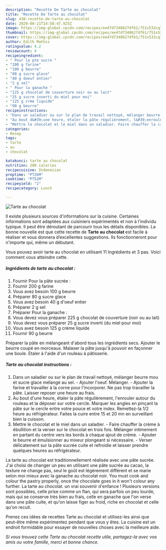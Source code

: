 ```yaml
---
description: "Recette De Tarte au chocolat"
title: "Recette De Tarte au chocolat"
slug: 430-recette-de-tarte-au-chocolat
date: 2020-08-21T14:58:47.925Z
image: https://img-global.cpcdn.com/recipes/ee47d7348627df61/751x532cq70/tarte-au-chocolat-photo-principale-de-la-recette.jpg
thumbnail: https://img-global.cpcdn.com/recipes/ee47d7348627df61/751x532cq70/tarte-au-chocolat-photo-principale-de-la-recette.jpg
cover: https://img-global.cpcdn.com/recipes/ee47d7348627df61/751x532cq70/tarte-au-chocolat-photo-principale-de-la-recette.jpg
author: Edith Mathis
ratingvalue: 4.2
reviewcount: 4
recipeingredient:
- " Pour la pte sucre "
- "200 g farine"
- "100 g beurre"
- "80 g sucre glace"
- "40 g doeuf entier"
- "2 g sel"
- " Pour la ganache "
- "225 g chocolat de couverture noir ou au lait"
- "25 g sucre inverti du miel pour moi"
- "125 g crme liquide"
- "90 g beurre"
recipeinstructions:
- "Dans un saladier ou sur le plan de travail nettoyé, mélanger beurre mou et sucre glace mélangé au sel. Ajouter l&#39;oeuf. Mélanger. Ajouter la farine et travailler à la corne pour l&#39;incorporer. Ne pas trop travailler la pâte. Laisser reposer une heure au frais."
- "Au bout d&#39;une heure, étaler la pâte régulièrement, l&#39;enrouler autour du rouleau et la déposer sur votre cercle. Marquer les angles en pinçant la pâte sur le cercle entre votre pouce et votre index. Remettez-la 1/2 heure au réfrigérateur. Faites la cuire entre 15 et 20 mn en surveillant bien la cuisson."
- "Mettre le chocolat et le miel dans un saladier. Faire chauffer la crème à ébullition et la verser sur le chocolat en trois fois. Mélanger intimement en partant du centre vers les bords à chaque ajout de crème. Ajouter le beurre et émulsionner au mixeur plongeant si nécessaire. Verser délicatement sur la pâte sucrée cuite et refroidie et laisser prendre quelques heures au réfrigérateur."
categories:
- Resep
tags:
- tarte
- au
- chocolat

katakunci: tarte au chocolat 
nutrition: 280 calories
recipecuisine: Indonesian
preptime: "PT26M"
cooktime: "PT52M"
recipeyield: "2"
recipecategory: Lunch

---
```



![Tarte au chocolat](https://img-global.cpcdn.com/recipes/ee47d7348627df61/751x532cq70/tarte-au-chocolat-photo-principale-de-la-recette.jpg)

Il existe plusieurs sources d'informations sur la cuisine. Certaines informations sont adaptées aux cuisiniers expérimentés et non à l'individu typique. Il peut être déroutant de parcourir tous les détails disponibles. La bonne nouvelle est que cette recette de <strong> Tarte au chocolat </strong> est facile à réaliser et vous donnera d’excellentes suggestions. Ils fonctionneront pour n'importe qui, même un débutant.

<!--inarticleads1-->

Vous pouvez avoir tarte au chocolat en utilisant 11 Ingrédients et 3 pas. Voici comment vous atteindre cette.

##### Ingrédients de tarte au chocolat :

1. Fournir  Pour la pâte sucrée :
1. Fournir 200 g farine
1. Vous avez besoin 100 g beurre
1. Préparer 80 g sucre glace
1. Vous avez besoin 40 g d&#39;oeuf entier
1. Préparer 2 g sel
1. Préparer  Pour la ganache :
1. Vous devez vous préparer 225 g chocolat de couverture (noir ou au lait)
1. Vous devez vous préparer 25 g sucre inverti (du miel pour moi)
1. Vous avez besoin 125 g crème liquide
1. Fournir 90 g beurre


Préparer la pâte en mélangeant d&#39;abord tous les ingrédients secs. Ajouter le beurre coupé en morceaux. Malaxer la pâte jusqu&#39;à pouvoir en façonner une boule. Etaler à l&#39;aide d&#39;un rouleau à pâtisserie. 

<!--inarticleads2-->

##### Tarte au chocolat instructions :

1. Dans un saladier ou sur le plan de travail nettoyé, mélanger beurre mou et sucre glace mélangé au sel. - Ajouter l&#39;oeuf. Mélanger. - Ajouter la farine et travailler à la corne pour l&#39;incorporer. Ne pas trop travailler la pâte. Laisser reposer une heure au frais.
1. Au bout d&#39;une heure, étaler la pâte régulièrement, l&#39;enrouler autour du rouleau et la déposer sur votre cercle. Marquer les angles en pinçant la pâte sur le cercle entre votre pouce et votre index. Remettez-la 1/2 heure au réfrigérateur. Faites la cuire entre 15 et 20 mn en surveillant bien la cuisson.
1. Mettre le chocolat et le miel dans un saladier. - Faire chauffer la crème à ébullition et la verser sur le chocolat en trois fois. Mélanger intimement en partant du centre vers les bords à chaque ajout de crème. - Ajouter le beurre et émulsionner au mixeur plongeant si nécessaire. - Verser délicatement sur la pâte sucrée cuite et refroidie et laisser prendre quelques heures au réfrigérateur.


La tarte au chocolat est traditionnellement réalisée avec une pâte sucrée. J&#39;ai choisi de changer un peu en utilisant une pâte sucrée au cacao, la texture ne change pas, seul le goût est légèrement différent et se marie selon moi mieux avec la ganache au chocolat noir. You must cook and colour the pastry properly, once the chocolate goes in it won&#39;t colour any further. La tarte au chocolat. un vrai souvenir d&#39;enfance ! Plusieurs versions sont possibles, celle prise comme un flan, qui sera parfois un peu lourde, mais qui se conserve très bien au frais, celle en ganache que l&#39;on verse dans une pâte cuite, et qu&#39;on laisse figer au froid, riche en chocolat et celle qu&#39;on recuit. 

<!--inarticleads1-->

<p>
Prenez ces idées de recettes Tarte au chocolat et utilisez-les ainsi que peut-être même expérimentez pendant que vous y êtes. La cuisine est un endroit formidable pour essayer de nouvelles choses avec la meilleure aide.
</p>

<p>
<i>Si vous trouvez cette Tarte au chocolat recette utile, partagez-la avec vos amis ou votre famille, merci et bonne chance.</i>
</p>
